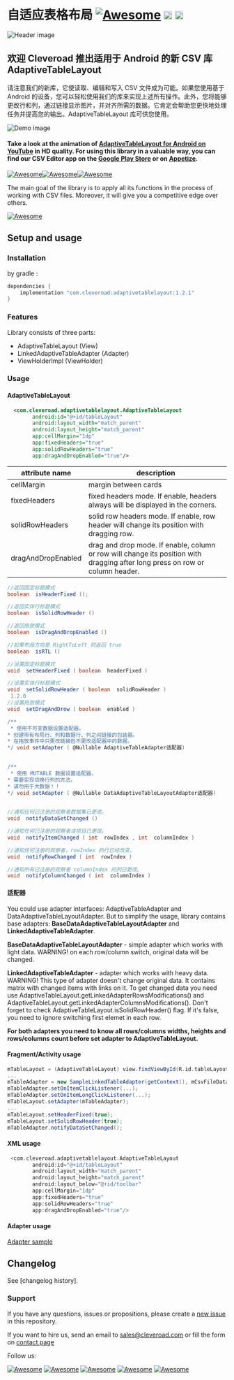 # 自适应表格布局 [![Awesome](https://cdn.rawgit.com/sindresorhus/awesome/d7305f38d29fed78fa85652e3a63e154dd8e8829/media/badge.svg)](https://github.com/sindresorhus/awesome) <img src="https://www.cleveroad.com/public/comercial/label-android.svg" height="19"> <a href="https://www.cleveroad.com/?utm_source=github&utm_medium=label&utm_campaign=contacts"><img src="https://www.cleveroad.com/public/comercial/label-cleveroad.svg" height="19"></a>
![Header image](/images/header.png)

## 欢迎 Cleveroad 推出适用于 Android 的新 CSV 库 AdaptiveTableLayout

请注意我们的新库，它使读取、编辑和写入 CSV 文件成为可能。如果您使用基于 Android 的设备，您可以轻松使用我们的库来实现上述所有操作。此外，您将能够更改行和列，通过链接显示图片，并对齐所需的数据。它肯定会帮助您更快地处理任务并提高您的输出。AdaptiveTableLayout 库可供您使用。

![Demo image](/images/demo.gif)

#### Take a look at the animation of <strong><a target="_blank" href="https://www.youtube.com/watch?v=YTwpEPIlhuE">AdaptiveTableLayout for Android on YouTube</a></strong> in HD quality. For using this library in a valuable way, you can find our CSV Editor app on the <a target="_blank"  href="https://play.google.com/store/apps/details?id=com.cleveroad.tablelayout">Google Play Store</a> or on <a target="_blank"  href="https://appetize.io/app/wgacjavwr57fec241bq802gzcg?device=nexus5&scale=75&orientation=portrait&osVersion=7.0">Appetize</a>.
[![Awesome](/images/youtube.png)](https://www.youtube.com/watch?v=YTwpEPIlhuE)[![Awesome](/images/google-play.png)](https://play.google.com/store/apps/details?id=com.cleveroad.tablelayout)[![Awesome](/images/appertize.png)](https://appetize.io/app/wgacjavwr57fec241bq802gzcg?device=nexus5&scale=75&orientation=portrait&osVersion=7.0)

The main goal of the library is to apply all its functions in the process of working with CSV files. Moreover, it will give you a competitive edge over others. 

[![Awesome](/images/logo-footer.png)](https://www.cleveroad.com/?utm_source=github&utm_medium=label&utm_campaign=contacts)
<br/>
## Setup and usage
### Installation
by gradle : 
```groovy
dependencies {
    implementation "com.cleveroad:adaptivetablelayout:1.2.1"
}
```
### Features ###
Library consists of three parts:
- AdaptiveTableLayout (View)
- LinkedAdaptiveTableAdapter (Adapter)
- ViewHolderImpl (ViewHolder)

### Usage ###
#### AdaptiveTableLayout ####
```XML
  <com.cleveroad.adaptivetablelayout.AdaptiveTableLayout
        android:id="@+id/tableLayout"
        android:layout_width="match_parent"
        android:layout_height="match_parent"      
        app:cellMargin="1dp"
        app:fixedHeaders="true"
        app:solidRowHeaders="true"
        app:dragAndDropEnabled="true"/>
```
|  attribute name | description |
|---|---|
| cellMargin  | margin between cards |
| fixedHeaders  | fixed headers mode. If enable, headers always will be displayed in the corners. |
| solidRowHeaders  | solid row headers mode. If enable, row header will change its position with dragging row. |
| dragAndDropEnabled | drag and drop mode. If enable, column or row will change its position with dragging after long press on row or column header. |

```groovy
//返回固定标题模式
boolean  isHeaderFixed ();

//返回实体行标题模式
boolean  isSolidRowHeader ()

//返回拖放模式
boolean  isDragAndDropEnabled ()

//如果布局方向是 RightToLeft 则返回 true 
boolean  isRTL ()

//设置固定标题模式
void  setHeaderFixed ( boolean  headerFixed )

//设置实体行标题模式
void  setSolidRowHeader ( boolean  solidRowHeader )
 1.2.0 
//设置拖放模式
void  setDragAndDrow ( boolean  enabled )

/**
 * 使用不可变数据设置适配器。
* 创建带有布局行、列和数据行、列之间链接的包装器。
* 在拖放事件中只更改链接但不更改适配器中的数据。
*/ void setAdapter ( @Nullable AdaptiveTableAdapter适配器) 
   

/**
 * 使用 MUTABLE 数据设置适配器。
* 需要实现切换行列的方法。    
* 请勿用于大数据！！
*/ void setAdapter ( @Nullable DataAdaptiveTableLayoutAdapter适配器) 
   

//通知任何已注册的观察者数据集已更改。
void  notifyDataSetChanged ()

//通知任何已注册的观察者该项目已更改。
void  notifyItemChanged ( int  rowIndex , int  columnIndex )

//通知任何注册的观察者，rowIndex 的行已经改变。
void  notifyRowChanged ( int  rowIndex )

//通知所有已注册的观察者 columnIndex 的列已更改。
void  notifyColumnChanged ( int  columnIndex )
```
#### 适配器 ####
You could use adapter interfaces: AdaptiveTableAdapter and DataAdaptiveTableLayoutAdapter. But to simplify the usage, library contains base adapters: <b>BaseDataAdaptiveTableLayoutAdapter</b> and <b>LinkedAdaptiveTableAdapter</b>.

<b>BaseDataAdaptiveTableLayoutAdapter</b> - simple adapter which works with light data. WARNING! on each row/column switch, original data will be changed. 

<b>LinkedAdaptiveTableAdapter</b> - adapter which works with heavy data. WARNING! This type of adapter doesn't change original data. It contains matrix with changed items with links on it. To get changed data you need use AdaptiveTableLayout.getLinkedAdapterRowsModifications() and AdaptiveTableLayout.getLinkedAdapterColumnsModifications().
Don't forget to check AdaptiveTableLayout.isSolidRowHeader() flag. If it's false, you need to ignore switching first elemet in each row.

<b>For both adapters you need to know all rows/columns widths, heights and rows/columns count before set adapter to AdaptiveTableLayout.</b>
#### Fragment/Activity usage ####
```groovy
mTableLayout = (AdaptiveTableLayout) view.findViewById(R.id.tableLayout);
...
mTableAdapter = new SampleLinkedTableAdapter(getContext(), mCsvFileDataSource);
mTableAdapter.setOnItemClickListener(...);
mTableAdapter.setOnItemLongClickListener(...);
mTableLayout.setAdapter(mTableAdapter);
...
mTableLayout.setHeaderFixed(true);
mTableLayout.setSolidRowHeader(true);
mTableAdapter.notifyDataSetChanged();
```
#### XML usage ####
```groovy
 <com.cleveroad.adaptivetablelayout.AdaptiveTableLayout
        android:id="@+id/tableLayout"
        android:layout_width="match_parent"
        android:layout_height="match_parent"
        android:layout_below="@+id/toolbar"
        app:cellMargin="1dp"
        app:fixedHeaders="true"
        app:solidRowHeaders="true"
        app:dragAndDropEnabled="true"/>
```
#### Adapter usage ####
<a href="sample/src/main/java/com/cleveroad/sample/adapter/SampleLinkedTableAdapter.java"> Adapter sample </a>

## Changelog
See [changelog history].

### Support ###
If you have any questions, issues or propositions, please create a <a href="../../issues/new">new issue</a> in this repository.

If you want to hire us, send an email to sales@cleveroad.com or fill the form on <a href="https://www.cleveroad.com/contact">contact page</a>

Follow us:

[![Awesome](/images/social/facebook.png)](https://www.facebook.com/cleveroadinc/)   [![Awesome](/images/social/twitter.png)](https://twitter.com/cleveroadinc)   [![Awesome](/images/social/google.png)](https://plus.google.com/+CleveroadInc)   [![Awesome](/images/social/linkedin.png)](https://www.linkedin.com/company/cleveroad-inc-)   [![Awesome](/images/social/youtube.png)](https://www.youtube.com/channel/UCFNHnq1sEtLiy0YCRHG2Vaw)
<br/>
